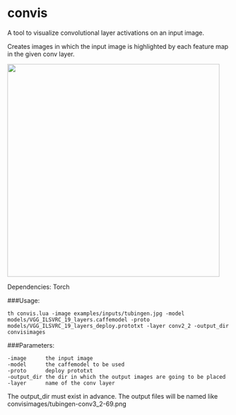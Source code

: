 # convis
A tool to visualize convolutional layer activations on an input image.  

Creates images in which the input image is highlighted by each feature map in the given conv layer.

<img src="https://raw.githubusercontent.com/htoyryla/convis/master/tubingen-conv3_2-17.png" width="480">

Dependencies: Torch

###Usage:

 ```th convis.lua -image examples/inputs/tubingen.jpg -model models/VGG_ILSVRC_19_layers.caffemodel -proto models/VGG_ILSVRC_19_layers_deploy.prototxt -layer conv2_2 -output_dir convisimages```
 
###Parameters:
``` 
-image      the input image
-model      the caffemodel to be used
-proto      deploy prototxt
-output_dir the dir in which the output images are going to be placed
-layer      name of the conv layer
```
The output_dir must exist in advance. The output files will be named like convisimages/tubingen-conv3_2-69.png



